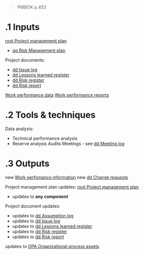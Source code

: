 > PMBOK p.453
# .1 Inputs

[root Project management plan](../Project%20Management%20Plans/root%20Project%20management%20plan.md)
* [qq Risk Management plan](../Project%20Management%20Plans/qq%20Risk%20Management%20plan.md)

Project documents:
* [dd Issue log](../Project%20Documents/dd%20Issue%20log.md)
* [dd Lessons learned register](../Project%20Documents/dd%20Lessons%20learned%20register.md)
* [dd Risk register](../Project%20Documents/dd%20Risk%20register.md)
* [dd Risk report](../Project%20Documents/dd%20Risk%20report.md)

[Work performance data](../0meta_lost_and_found/Work%20performance%20data.md)
[Work performance reports](../0meta_lost_and_found/Procurement%20documentation.md)

# .2 Tools & techniques
Data analysis:
* Technical performance analysis
* Reserve analysis
Audits
Meetings - see [dd Meeting log](../Project%20Documents/dd%20Meeting%20log.md)

# .3 Outputs
new [Work perfomance information](../0meta_lost_and_found/Work%20perfomance%20information.md)
new [dd Change requests](../Project%20Documents/dd%20Change%20requests.md)

Project management plan updates: [root Project management plan](../Project%20Management%20Plans/root%20Project%20management%20plan.md)
* updates to **any component**

Project document updates:
* updates to [dd Assumption log](../Project%20Documents/dd%20Assumption%20log.md)
* updates to [dd Issue log](../Project%20Documents/dd%20Issue%20log.md)
* updates to [dd Lessons learned register](../Project%20Documents/dd%20Lessons%20learned%20register.md)
* updates to [dd Risk register](../Project%20Documents/dd%20Risk%20register.md)
* updates to [dd Risk report](../Project%20Documents/dd%20Risk%20report.md)

updates to [OPA Organizational process assets](../OPA%20Organizational%20process%20assets.md)

